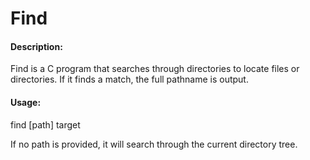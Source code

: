 # Find

#### Description:
Find is a C program that searches through directories to locate files or directories. If it finds a match, the full pathname is output.

#### Usage: 
find [path] target

If no path is provided, it will search through the current directory tree.
